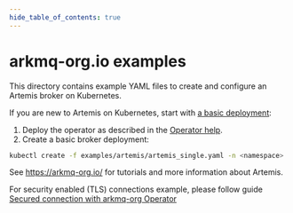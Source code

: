 ```yaml
---
hide_table_of_contents: true
---
```


# arkmq-org.io examples

This directory contains example YAML files to create and configure an Artemis broker on Kubernetes.

If you are new to Artemis on Kubernetes, start with [a basic deployment](artemis/artemis_single.yaml):

1. Deploy the operator as described in the [Operator help](docs/help/006-operator.md).
2. Create a basic broker deployment:

```bash
kubectl create -f examples/artemis/artemis_single.yaml -n <namespace>
```

See https://arkmq-org.io/ for tutorials and more information about Artemis.

For security enabled (TLS) connections example, please follow guide [Secured connection with arkmq-org Operator](docs/tutorials/ssl-broker-setup.md)
